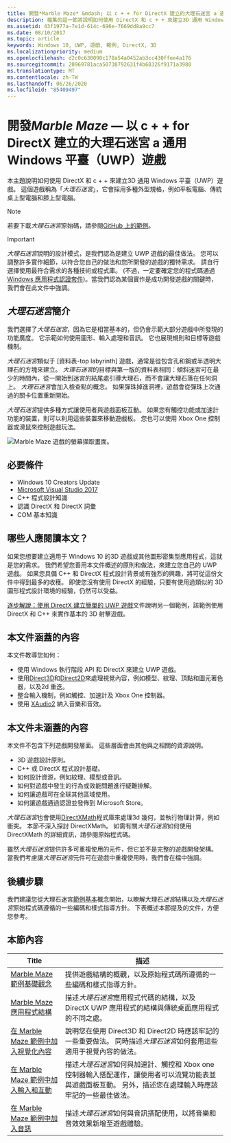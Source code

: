 ```yaml
---
title: 開發*Marble Maze* &mdash; 以 c + + for DirectX 建立的大理石迷宮 a 通用 Windows 平臺（UWP）遊戲
description: 檔集的這一節將說明如何使用 DirectX 和 c + + 來建立3D 通用 Windows 平臺（UWP）遊戲。
ms.assetid: 43f1977a-7e1d-614c-696e-7669dd8a9cc7
ms.date: 08/10/2017
ms.topic: article
keywords: Windows 10, UWP, 遊戲, 範例, DirectX, 3D
ms.localizationpriority: medium
ms.openlocfilehash: d2c0c630090c178a54a0452ab3cc430ffee4a176
ms.sourcegitcommit: 20969781aca50738792631f4b68326f9171a3980
ms.translationtype: MT
ms.contentlocale: zh-TW
ms.lasthandoff: 06/26/2020
ms.locfileid: "85409497"
---
```

# <a name="developing-marble-mazemdasha-universal-windows-platform-uwp-game-built-with-c-for-directx"></a>開發*Marble Maze* &mdash; 以 c + + for DirectX 建立的大理石迷宮 a 通用 Windows 平臺（UWP）遊戲

本主題說明如何使用 DirectX 和 c + + 來建立3D 通用 Windows 平臺（UWP）遊戲。 這個遊戲稱為「*大理石迷宮*」，它會採用多種外型規格，例如平板電腦、傳統桌上型電腦和膝上型電腦。

> [!NOTE]
> 若要下載*大理石迷宮*原始碼，請參閱[GitHub 上的範例](https://github.com/microsoft/Windows-appsample-marble-maze)。

> [!IMPORTANT]
> *大理石迷宮*說明的設計模式，是我們認為是建立 UWP 遊戲的最佳做法。 您可以調整許多實作細節，以符合您自己的做法和您所開發的遊戲的獨特需求。 請自行選擇使用最符合需求的各種技術或程式庫。 (不過，一定要確定您的程式碼通過 [Windows 應用程式認證套件](https://docs.microsoft.com/windows/uwp/debug-test-perf/windows-app-certification-kit))。當我們認為某個實作是成功開發遊戲的關鍵時，我們會在此文件中強調。

## <a name="introducing-marble-maze"></a>*大理石迷宮*簡介

我們選擇了*大理石迷宮*，因為它是相當基本的，但仍會示範大部分遊戲中所發現的功能廣度。 它示範如何使用圖形、輸入處理和音訊。 它也展現規則和目標等遊戲機制。

*大理石迷宮*類似于 [資料表-top labyrinth] 遊戲，通常是從包含孔和鋼或半透明大理石的方塊來建立。 *大理石迷宮*的目標與第一版的資料表相同：傾斜迷宮可在最少的時間內，從一開始到迷宮的結尾處引導大理石，而不會讓大理石落在任何洞上。 *大理石迷宮*會加入檢查點的概念。 如果彈珠掉進洞裡，遊戲會從彈珠上次通過的關卡位置重新開始。

*大理石迷宮*提供多種方式讓使用者與遊戲面板互動。 如果您有觸控功能或加速計功能的裝置，則可以利用這些裝置來移動遊戲板。 您也可以使用 Xbox One 控制器或滑鼠來控制遊戲玩法。

![Marble Maze 遊戲的螢幕擷取畫面。](images/marblemaze-2.png)

## <a name="prerequisites"></a>必要條件

-   Windows 10 Creators Update
-   [Microsoft Visual Studio 2017](https://visualstudio.microsoft.com/downloads/)
-   C++ 程式設計知識
-   認識 DirectX 和 DirectX 詞彙
-   COM 基本知識

## <a name="who-should-read-this"></a>哪些人應閱讀本文？

如果您想要建立適用于 Windows 10 的3D 遊戲或其他圖形密集型應用程式，這就是您的需求。 我們希望您善用本文件概述的原則和做法，來建立您自己的 UWP 遊戲。 如果您具備 C++ 和 DirectX 程式設計背景或有強烈的興趣，將可從這份文件中得到最多的收穫。 即使您沒有使用 DirectX 的經驗，只要有使用過類似的 3D 圖形程式設計環境的經驗，仍然可以受益。

[逐步解說：使用 DirectX 建立簡單的 UWP 遊戲](tutorial--create-your-first-uwp-directx-game.md)文件說明另一個範例，該範例使用 DirectX 和 C++ 來實作基本的 3D 射擊遊戲。

## <a name="what-this-documentation-covers"></a>本文件涵蓋的內容

本文件教導您如何：

-   使用 Windows 執行階段 API 和 DirectX 來建立 UWP 遊戲。
-   使用[Direct3D](https://docs.microsoft.com/windows/desktop/direct3d11/atoc-dx-graphics-direct3d-11)和[Direct2D](https://docs.microsoft.com/windows/desktop/Direct2D/direct2d-portal)來處理視覺內容，例如模型、紋理、頂點和圖元著色器，以及2d 重迭。
-   整合輸入機制，例如觸控、加速計及 Xbox One 控制器。
-   使用 [XAudio2](https://docs.microsoft.com/windows/desktop/xaudio2/xaudio2-apis-portal) 納入音樂和音效。

## <a name="what-this-documentation-does-not-cover"></a>本文件未涵蓋的內容

本文件不包含下列遊戲開發層面。 這些層面會由其他與之相關的資源說明。

-   3D 遊戲設計原則。
-   C++ 或 DirectX 程式設計基礎。
-   如何設計資源，例如紋理、模型或音訊。
-   如何對遊戲中發生的行為或效能問題進行疑難排解。
-   如何讓遊戲可在全球其他區域使用。
-   如何讓遊戲通過認證並發佈到 Microsoft Store。

*大理石迷宮*也會使用[DirectXMath](https://docs.microsoft.com/windows/desktop/dxmath/directxmath-portal)程式庫來處理3d 幾何，並執行物理計算，例如衝突。 本節不深入探討 DirectXMath。 如需有關*大理石迷宮*如何使用 DirectXMath 的詳細資訊，請參閱原始程式碼。

雖然*大理石迷宮*提供許多可重複使用的元件，但它並不是完整的遊戲開發架構。 當我們考慮讓*大理石迷宮*元件可在遊戲中重複使用時，我們會在檔中強調。

## <a name="next-steps"></a>後續步驟

我們建議您從大理石迷宮[範例基本](marble-maze-sample-fundamentals.md)概念開始，以瞭解大理石*迷宮*結構以及*大理石迷宮*原始程式碼遵循的一些編碼和樣式指導方針。 下表概述本節提及的文件，方便您參考。

## <a name="in-this-section"></a>本節內容

| Title                                                                                                                    | 描述                                                                                                                                                                                                                                        |
|--------------------------------------------------------------------------------------------------------------------------|----------------------------------------------------------------------------------------------------------------------------------------------------------------------------------------------------------------------------------------------------|
| [Marble Maze 範例基礎觀念](marble-maze-sample-fundamentals.md)                                                   | 提供遊戲結構的概觀，以及原始程式碼所遵循的一些編碼和樣式指導方針。                                                                                                                                 |
| [Marble Maze 應用程式結構](marble-maze-application-structure.md)                                               | 描述*大理石迷宮*應用程式代碼的結構，以及 DirectX UWP 應用程式的結構與傳統桌面應用程式的不同之處。                                                                                    |
| [在 Marble Maze 範例中加入視覺化內容](adding-visual-content-to-the-marble-maze-sample.md)                   | 說明您在使用 Direct3D 和 Direct2D 時應該牢記的一些重要做法。 同時描述*大理石迷宮*如何套用這些適用于視覺內容的做法。                                                                           |
| [在 Marble Maze 範例中加入輸入和互動](adding-input-and-interactivity-to-the-marble-maze-sample.md) | 描述*大理石迷宮*如何與加速計、觸控和 Xbox one 控制器輸入搭配運作，讓使用者可以流覽功能表並與遊戲面板互動。 另外，描述您在處理輸入時應該牢記的一些最佳做法。 |
| [在 Marble Maze 範例中加入音訊](adding-audio-to-the-marble-maze-sample.md)                                     | 描述*大理石迷宮*如何與音訊搭配使用，以將音樂和音效效果新增至遊戲體驗。                                                                                                                                                  |

